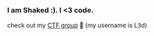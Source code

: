 ### I am Shaked :). I <3 code.

check out my [CTF group](https://github.com/C0d3-Bre4k3rs/) 💪 (my username is LꞫd)  



<!--
**ShakedAp/ShakedAp** is a ✨ _special_ ✨ repository because its `README.md` (this file) appears on your GitHub profile.

Here are some ideas to get you started:

- 🔭 I’m currently working on ...
- 🌱 I’m currently learning ...
- 👯 I’m looking to collaborate on ...
- 🤔 I’m looking for help with ...
- 💬 Ask me about ...
- 📫 How to reach me: ...
- 😄 Pronouns: ...
- ⚡ Fun fact: ...
-->
